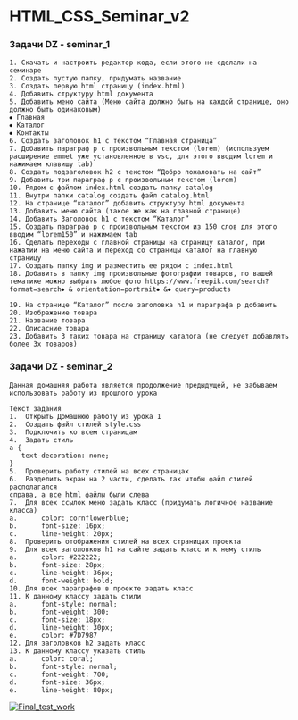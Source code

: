 # HTML_CSS_Seminar_v2

### Задачи DZ - seminar_1

    1. Скачать и настроить редактор кода, если этого не сделали на семинаре
    2. Создать пустую папку, придумать название
    3. Создать первую html страницу (index.html)
    4. Добавить структуру html документа
    5. Добавить меню сайта (Меню сайта должно быть на каждой странице, оно должно быть одинаковым)
    ⦁ Главная
    ⦁ Каталог
    ⦁ Контакты
    6. Создать заголовок h1 с текстом “Главная страница”
    7. Добавить параграф p с произвольным текстом (lorem) (используем расширение emmet уже установленное в vsc, для этого вводим lorem и нажимаем клавишу tab)
    8. Создать подзаголовок h2 с текстом “Добро пожаловать на сайт”
    9. Добавить три параграф p с произвольным текстом (lorem)
    10. Рядом с файлом index.html создать папку catalog
    11. Внутри папки catalog создать файл catalog.html
    12. На странице “каталог” добавить структуру html документа
    13. Добавить меню сайта (такое же как на главной странице)
    14. Добавить Заголовок h1 с текстом “Каталог”
    15. Создать параграф p с произвольным текстом из 150 слов для этого вводим “lorem150” и нажимаем tab
    16. Сделать переходы с главной страницы на страницу каталог, при нажатии на меню сайта и переход со страницы каталог на главную страницу
    17. Создать папку img и разместить ее рядом с index.html
    18. Добавить в папку img произвольные фотографии товаров, по вашей тематике можно выбрать любое фото https://www.freepik.com/search?format=search⦁ & orientation=portrait⦁ &⦁ query=products
    
    19. На странице “Каталог” после заголовка h1 и параграфа p добавить
    20. Изображение товара
    21. Название товара
    22. Описасние товара
    23. Добавить 3 таких товара на страницу каталога (не следует добавлять более 3х товаров)

### Задачи DZ - seminar_2

    Данная домашняя работа является продолжение предыдущей, не забываем 
    использовать работу из прошлого урока 
 
    Текст задания  
    1.  Открыть Домашнюю работу из урока 1  
    2.  Создать файл стилей style.css 
    3.  Подключить ко всем страницам 
    4.  Задать стиль 
    a { 
       text-decoration: none; 
    }  
    5.  Проверить работу стилей на всех страницах 
    6.  Разделить экран на 2 части, сделать так чтобы файл стилей располагался 
    справа, а все html файлы были слева 
    7.  Для всех ссылок меню задать класс (придумать логичное название класса) 
    a.      color: cornflowerblue; 
    b.      font-size: 16px; 
    c.      line-height: 20px; 
    8.  Проверить отображения стилей на всех страницах проекта 
    9.  Для всех заголовков h1 на сайте задать класс и к нему стиль 
    a.      color: #222222; 
    b.      font-size: 28px; 
    c.      line-height: 36px; 
    d.      font-weight: bold; 
    10. Для всех параграфов в проекте задать класс 
    11. К данному классу задать стили 
    a.      font-style: normal; 
    b.      font-weight: 300; 
    c.      font-size: 18px; 
    d.      line-height: 30px; 
    e.      color: #7D7987 
    12. Для заголовков h2 задать класс 
    13. К данному классу указать стиль  
    a.      color: coral; 
    b.      font-style: normal; 
    c.      font-weight: 700; 
    d.      font-size: 36px; 
    e.      line-height: 80px; 

[![Final_test_work](https://i.ibb.co/Bw93hc9/61.png)](https://555-f-a-r-id-555.github.io/HTML_CSS_Seminar_v2/ "Welcome")
